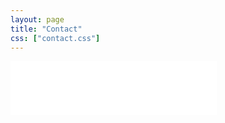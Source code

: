```yaml
---
layout: page
title: "Contact"
css: ["contact.css"]
---
```

<div class="col s12">
  <div class="icontain">
    <iframe frameborder="no" border="0" marginwidth="0" marginheight="0" width=330 height=86 src="//music.163.com/outchain/player?type=2&id=1387157948&auto=1&height=66"></iframe>
  </div>
</div>